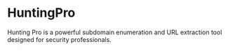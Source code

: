 # HuntingPro
Hunting Pro is a powerful subdomain enumeration and URL extraction tool designed for security professionals.
